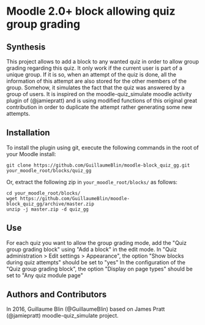 Moodle 2.0+ block allowing quiz group grading
================

Synthesis
------------

This project allows to add a block to any wanted quiz in order to allow group grading regarding this quiz. 
It only work if the current user is part of a unique group. If it is so, when an attempt of the quiz is done, all the information of this attempt are also stored for the other members of the group. Somehow, it simulates the fact that the quiz was answered by a group of users.
It is inspired on the moodle-quiz_simulate moodle activity plugin of (@jamiepratt) and is using modified functions of this original great contribution in order to duplicate the attempt rather generating some new attempts.
  
Installation
------------

To install the plugin using git, execute the following commands in the root of your Moodle install:

    git clone https://github.com/GuillaumeBlin/moodle-block_quiz_gg.git your_moodle_root/blocks/quiz_gg
    
Or, extract the following zip in `your_moodle_root/blocks/` as follows:

    cd your_moodle_root/blocks/
    wget https://github.com/GuillaumeBlin/moodle-block_quiz_gg/archive/master.zip
    unzip -j master.zip -d quiz_gg

Use
------------

For each quiz you want to allow the group grading mode, add the "Quiz group grading block" using "Add a block" in the edit mode.
In "Quiz administration > Edit settings > Appearance", the option "Show blocks during quiz attempts" should be set to "yes"
In the configuration of the "Quiz group grading block", the option "Display on page types" should be set to "Any quiz module page"

Authors and Contributors
------------

In 2016, Guillaume Blin (@GuillaumeBlin) based on James Pratt (@jamiepratt) moodle-quiz_simulate project.
